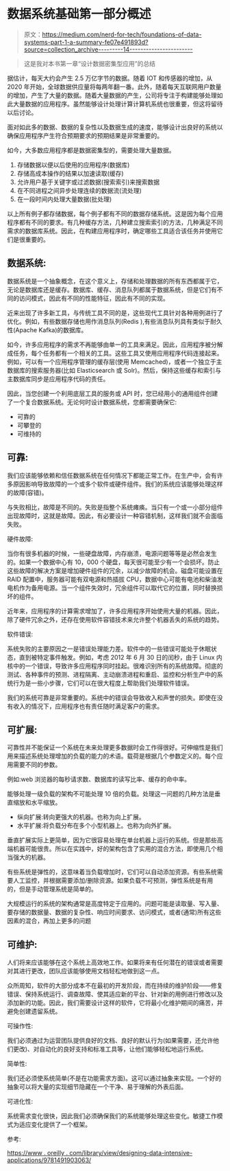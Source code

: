 # 数据系统基础第一部分概述

> 原文：<https://medium.com/nerd-for-tech/foundations-of-data-systems-part-1-a-summary-fe07e491893d?source=collection_archive---------14----------------------->

> 这是我对本书第一章“设计数据密集型应用”的总结

据估计，每天大约会产生 2.5 万亿字节的数据。随着 IOT 和传感器的增加，从 2020 年开始，全球数据供应量将每两年翻一番。此外，随着每天互联网用户数量的增加，产生了大量的数据。随着大量数据的产生，公司将专注于构建能够处理如此大量数据的应用程序。虽然能够设计处理计算计算机系统也很重要，但这将留待以后讨论。

面对如此多的数据、数据的复杂性以及数据生成的速度，能够设计出良好的系统以确保应用程序产生符合预期要求的预期结果是非常重要的。

如今，大多数应用程序都是数据密集型的，需要处理大量数据。

1.  存储数据以便以后使用的应用程序(数据库)
2.  存储高成本操作的结果以加速读取(缓存)
3.  允许用户基于关键字或过滤数据(搜索索引)来搜索数据
4.  在不同进程之间异步处理连续的数据流(流处理)
5.  在一段时间内处理大量数据(批处理)

以上所有例子都存储数据，每个例子都有不同的数据存储系统。这是因为每个应用程序都有不同的要求。有几种缓存方法，几种建立搜索索引的方法，几种满足不同需求的数据库系统。因此，在构建应用程序时，确定哪些工具适合该任务并使用它们是很重要的。

## 数据系统:

数据系统是一个抽象概念，在这个意义上，存储和处理数据的所有东西都属于它，无论是数据库还是缓存。数据库、缓存、消息队列都属于数据系统，但是它们有不同的访问模式，因此有不同的性能特征，因此有不同的实现。

近来出现了许多新工具，与传统工具不同的是，这些现代工具针对各种用例进行了优化。例如，有些数据存储也用作消息队列(Redis ),有些消息队列具有类似于耐久性(Apache Kafka)的数据库。

如今，许多应用程序的需求不再能够由单一的工具来满足。因此，应用程序被分解成任务，每个任务都有一个相关的工具。这些工具又使用应用程序代码连接起来。例如，可以有一个应用程序管理的缓存层(使用 Memcached)，或者一个独立于主数据库的搜索服务器(比如 Elasticsearch 或 Solr)。然后，保持这些缓存和索引与主数据库同步是应用程序代码的责任。

因此，当您创建一个利用底层工具的服务或 API 时，您已经用小的通用组件创建了一个复合数据系统。无论何时设计数据系统，您都需要确保它:

*   可靠的
*   可攀登的
*   可维持的

## 可靠:

我们应该能够依赖和信任数据系统在任何情况下都能正常工作。在生产中，会有许多原因影响导致故障的一个或多个软件或硬件组件。我们的系统应该能够处理这样的故障(容错)。

与失败相比，故障是不同的。失败是指整个系统瘫痪。当只有一个或一小部分组件出现故障时，这就是故障。因此，有必要设计一种容错机制，这样我们就不会面临失败。

硬件故障:

当你有很多机器的时候，一些硬盘故障，内存崩溃，电源问题等等是必然会发生的。如果一个数据中心有 10，000 个硬盘，每天很可能至少有一个会损坏。防止这些故障的解决方案是增加硬件组件的冗余，以减少故障的机会。磁盘可能设置在 RAID 配置中，服务器可能有双电源和热插拔 CPU，数据中心可能有电池和柴油发电机作为备用电源。当一个组件失效时，冗余组件可以取代它的位置，同时替换损坏的组件。

近年来，应用程序的计算需求增加了，许多应用程序开始使用大量的机器。因此，除了硬件冗余之外，还存在使用软件容错技术来允许整个机器丢失的系统的趋势。

软件错误:

系统失败的主要原因之一是错误处理能力差。软件中的一些错误可能处于休眠状态，直到被特定事件触发。例如，考虑 2012 年 6 月 30 日的闰秒，由于 Linux 内核中的一个错误，导致许多应用程序同时挂起。很难识别所有的系统故障。彻底的测试、各种事件的预测、进程隔离、主动崩溃进程和重启、监控和分析生产中的系统行为是一些小步骤，它们可以在很大程度上帮助我们处理软件错误。

我们的系统可靠是非常重要的。系统中的错误会导致收入和声誉的损失。即使在没有收入的情况下，应用程序也有责任随时满足客户的需求。

## 可扩展:

可靠性并不能保证一个系统在未来处理更多数据时会工作得很好。可伸缩性是我们用来描述系统处理增加的负载的能力的术语。载荷是根据几个参数定义的。每个应用需要不同的参数。

例如:web 浏览器的每秒请求数、数据库的读写比率、缓存的命中率。

能够处理一级负载的架构不可能处理 10 倍的负载。处理这一问题的几种方法是垂直缩放和水平缩放。

*   纵向扩展:转向更强大的机器。也称为向上扩展。
*   水平扩展:将负载分布在多个小型机器上。也称为向外扩展。

垂直扩展实际上更简单，因为它很容易处理在单台机器上运行的系统。但是那些高端机器可能很贵。所以在实践中，好的架构包含了实用的混合方法，即使用几个相当强大的机器。

有些系统是弹性的，这意味着当负载增加时，它们可以自动添加资源。有些系统需要人工监控，并根据需要添加/删除资源。如果负载不可预测，弹性系统是有用的，但是手动管理系统是简单的。

大规模运行的系统的架构通常是高度特定于应用的。问题可能是读取量、写入量、要存储的数据量、数据的复杂性、响应时间要求、访问模式，或者(通常)所有这些因素的混合，再加上更多的问题

## 可维护:

人们将来应该能够在这个系统上高效地工作。如果将来有任何潜在的错误或者需要对其进行更改，团队应该能够使用文档轻松地做到这一点。

众所周知，软件的大部分成本不在最初的开发阶段，而在持续的维护阶段——修复错误、保持系统运行、调查故障、使其适应新的平台、针对新的用例进行修改以及添加新的功能。因此，我们需要设计这样的软件，它将最小化维护期间的痛苦，并避免创建遗留系统。

可操作性:

我们必须通过为运营团队提供良好的文档、良好的默认行为(如果需要，还允许他们更改)、对自动化的良好支持和标准工具等，让他们能够轻松地运行系统。

简单性:

我们还必须使系统简单(不是在功能需求方面)。这可以通过抽象来实现。一个好的抽象可以将大量的实现细节隐藏在一个干净、易于理解的外表后面。

可进化性:

系统需求变化很快，因此我们必须确保我们的系统能够处理这些变化。敏捷工作模式为适应变化提供了一个框架。

参考:

[https://www . oreilly . com/library/view/designing-data-intensive-applications/9781491903063/](https://www.oreilly.com/library/view/designing-data-intensive-applications/9781491903063/)